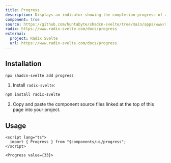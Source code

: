 ```yaml
---
title: Progress
description: Displays an indicator showing the completion progress of a task, typically displayed as a progress bar.
component: true
source: https://github.com/huntabyte/shadcn-svelte/tree/main/apps/www/src/lib/components/ui/progress
radix: https://www.radix-svelte.com/docs/progress
external:
  project: Radix Svelte
  url: https://www.radix-svelte.com/docs/progress
---
```


<script>
  import { ProgressDemo, ComponentExample, ManualInstall } from '$lib/components/docs';
</script>

<ComponentExample src="src/lib/components/docs/examples/progress/ProgressDemo.svelte">

<div slot="example" style="width: 60%;">
<ProgressDemo />
</div>

</ComponentExample>

## Installation

```bash
npx shadcn-svelte add progress
```

<ManualInstall>

1. Install `radix-svelte`:

```bash
npm install radix-svelte
```

2. Copy and paste the component source files linked at the top of this page into your project.

</ManualInstall>

## Usage

```svelte
<script lang="ts">
  import { Progress } from "$components/ui/progress";
</script>
```

```svelte
<Progress value={33}>
```

